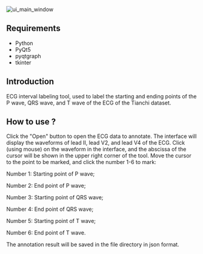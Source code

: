 ![ui_main_window](https://steingate.oss-cn-hangzhou.aliyuncs.com/ui_main_window.png)

## Requirements

- Python
- PyQt5
- pyqtgraph
- tkinter

## Introduction

ECG interval labeling tool, used to label the starting and ending points of the P wave, QRS wave, and T wave of the ECG of the Tianchi dataset. 

## How to use ?

Click the "Open" button to open the ECG data to annotate. The interface will display the waveforms of lead II, lead V2, and lead V4 of the ECG. Click (using mouse) on the waveform in the interface, and the abscissa of the cursor will be shown in the upper right corner of the tool. Move the cursor to the point to be marked, and click the number 1-6 to mark:

Number 1: Starting point of P wave; 

Number 2: End point of P wave; 

Number 3: Starting point of QRS wave; 

Number 4: End point of QRS wave; 

Number 5: Starting point of T wave; 

Number 6: End point of T wave.

The annotation result will be saved in the file directory in json format. 
